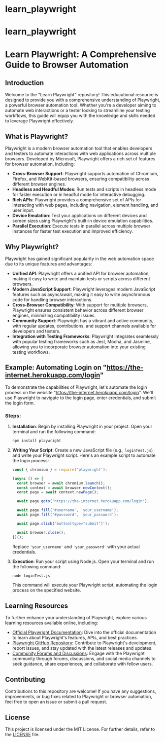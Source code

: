 # learn_playwright
# learn_playwright
# Learn Playwright: A Comprehensive Guide to Browser Automation

## Introduction

Welcome to the "Learn Playwright" repository! This educational resource is designed to provide you with a comprehensive understanding of Playwright, a powerful browser automation tool. Whether you're a developer aiming to automate web interactions or a tester looking to streamline your testing workflows, this guide will equip you with the knowledge and skills needed to leverage Playwright effectively.

## What is Playwright?

Playwright is a modern browser automation tool that enables developers and testers to automate interactions with web applications across multiple browsers. Developed by Microsoft, Playwright offers a rich set of features for browser automation, including:

- **Cross-Browser Support**: Playwright supports automation of Chromium, Firefox, and WebKit-based browsers, ensuring compatibility across different browser engines.
- **Headless and Headful Modes**: Run tests and scripts in headless mode for faster execution or in headful mode for interactive debugging.
- **Rich APIs**: Playwright provides a comprehensive set of APIs for interacting with web pages, including navigation, element handling, and user input.
- **Device Emulation**: Test your applications on different devices and screen sizes using Playwright's built-in device emulation capabilities.
- **Parallel Execution**: Execute tests in parallel across multiple browser instances for faster test execution and improved efficiency.

## Why Playwright?

Playwright has gained significant popularity in the web automation space due to its unique features and advantages:

- **Unified API**: Playwright offers a unified API for browser automation, making it easy to write and maintain tests or scripts across different browsers.
- **Modern JavaScript Support**: Playwright leverages modern JavaScript features such as async/await, making it easy to write asynchronous code for handling browser interactions.
- **Cross-Browser Compatibility**: With support for multiple browsers, Playwright ensures consistent behavior across different browser engines, minimizing compatibility issues.
- **Community Support**: Playwright has a vibrant and active community, with regular updates, contributions, and support channels available for developers and testers.
- **Integration with Testing Frameworks**: Playwright integrates seamlessly with popular testing frameworks such as Jest, Mocha, and Jasmine, allowing you to incorporate browser automation into your existing testing workflows.

## Example: Automating Login on "https://the-internet.herokuapp.com/login"

To demonstrate the capabilities of Playwright, let's automate the login process on the website "https://the-internet.herokuapp.com/login". We'll use Playwright to navigate to the login page, enter credentials, and submit the login form.

### Steps:

1. **Installation**: Begin by installing Playwright in your project. Open your terminal and run the following command:

    ```bash
    npm install playwright
    ```

2. **Writing Your Script**: Create a new JavaScript file (e.g., `loginTest.js`) and write your Playwright script. Here's an example script to automate the login process:

    ```javascript
    const { chromium } = require('playwright');

    (async () => {
      const browser = await chromium.launch();
      const context = await browser.newContext();
      const page = await context.newPage();

      await page.goto('https://the-internet.herokuapp.com/login');

      await page.fill('#username', 'your_username');
      await page.fill('#password', 'your_password');

      await page.click('button[type="submit"]');

      await browser.close();
    })();
    ```

    Replace `'your_username'` and `'your_password'` with your actual credentials.

3. **Execution**: Run your script using Node.js. Open your terminal and run the following command:

    ```bash
    node loginTest.js
    ```

    This command will execute your Playwright script, automating the login process on the specified website.

## Learning Resources

To further enhance your understanding of Playwright, explore various learning resources available online, including:

- [Official Playwright Documentation](https://playwright.dev/docs/intro): Dive into the official documentation to learn about Playwright's features, APIs, and best practices.
- [Playwright GitHub Repository](https://github.com/microsoft/playwright): Contribute to Playwright's development, report issues, and stay updated with the latest releases and updates.
- [Community Forums and Discussions](https://github.com/microsoft/playwright/discussions): Engage with the Playwright community through forums, discussions, and social media channels to seek guidance, share experiences, and collaborate with fellow users.

## Contributing

Contributions to this repository are welcome! If you have any suggestions, improvements, or bug fixes related to Playwright or browser automation, feel free to open an issue or submit a pull request.

## License

This project is licensed under the MIT License. For further details, refer to the [LICENSE](LICENSE) file.
